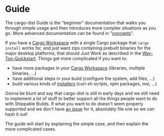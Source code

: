 # Guide

The cargo-dist Guide is the "beginner" documentation that walks you through simple usage and then introduces more complex situations as you go. More advanced documentation can be found in "[concepts][]".

If you have a [Cargo Workspace][workspace] with a single Cargo package that `cargo install` works for, and just want zips containing prebuilt binaries for the major desktop platforms, that should Just Work as described in the [Way-Too-Quickstart][way-too-quickstart]. Things get more complicated if you want to:

* have more packages in your [Cargo Workspace][workspace] (libraries, multiple binaries, ...)
* have additional steps in your build (configure the system, add files, ...)
* build various kinds of [installers][] (curl-sh scripts, npm packages, msi, ...)

Gonna be blunt and say that cargo-dist is still in early days and we still need to implement a lot of stuff to better support all the things people want to do with Shippable Builds. If what you want to do doesn't seem properly supported and we don't have [an issue][issues] for it, absolutely file one so we can hash it out!

The guide will start by explaining the simple case, and then explain the more complicated cases.




[simple-app-manifest]: ./img/simple-app-manifest.png
[simple-app-manifest-with-files]: ./img/simple-app-manifest-with-files.png

[install]: ./install.md
[concepts]: ./concepts.md
[way-too-quickstart]: ./way-too-quickstart.md
[issues]: https://github.com/axodotdev/cargo-dist/issues
[workspace]: https://doc.rust-lang.org/cargo/reference/workspaces.html
[installers]: ./artifacts.md#installers
[bin]: https://doc.rust-lang.org/cargo/reference/cargo-targets.html#binaries
[config]: ./config.md
[cargo-release]: https://github.com/crate-ci/cargo-release
[git-tag]: https://git-scm.com/book/en/v2/Git-Basics-Tagging
[init]: ./cli.md#cargo-dist-init
[generate-ci]: ./cli.md#cargo-dist-generate-ci
[cargo-profile]: https://doc.rust-lang.org/cargo/reference/profiles.html
[thin-lto]: https://doc.rust-lang.org/cargo/reference/profiles.html#lto
[workspace-metadata]: https://doc.rust-lang.org/cargo/reference/workspaces.html#the-metadata-table
[rust-version]: https://doc.rust-lang.org/cargo/reference/manifest.html#the-rust-version-field
[rustup]: https://rustup.rs/
[platforms]: https://doc.rust-lang.org/nightly/rustc/platform-support.html
[release-yml]: https://github.com/axodotdev/cargo-dist/blob/main/.github/workflows/release.yml
[jq]: https://stedolan.github.io/jq/
[manifest]: ./cli.md#cargo-dist-manifest
[build]: ./cli.md#cargo-dist-build
[artifact-modes]: ./concepts.md#artifact-modes-selecting-artifacts